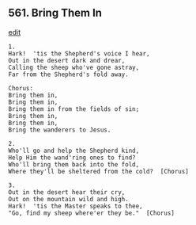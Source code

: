 
## 561.  Bring Them In
[edit](https://docs.google.com/document/d/1flESdYwVXXV0alBX98ke6FNvwxJ8pVB%2D/edit?mode=html)



    1.
    Hark!  'tis the Shepherd's voice I hear,
    Out in the desert dark and drear,
    Calling the sheep who've gone astray,
    Far from the Shepherd's fold away.

    Chorus:
    Bring them in,
    Bring them in,
    Bring them in from the fields of sin;
    Bring them in,
    Bring them in,
    Bring the wanderers to Jesus.

    2.
    Who'll go and help the Shepherd kind,
    Help Him the wand'ring ones to find?
    Who'll bring them back into the fold,
    Where they'll be sheltered from the cold?  [Chorus]

    3.
    Out in the desert hear their cry,
    Out on the mountain wild and high.
    Hark!  'tis the Master speaks to thee,
    "Go, find my sheep where'er they be."  [Chorus]
